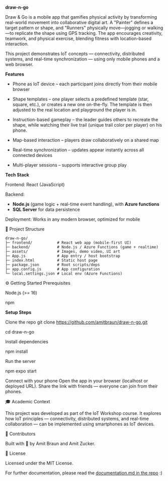 **draw-n-go**

Draw & Go is a mobile app that gamifies physical activity by transforming real-world movement into collaborative digital art. 
A "Painter" defines a target pattern or shape, and "Runners" physically move—jogging or walking—to replicate the shape using GPS tracking.
The app encourages creativity, teamwork, and physical exercise, blending fitness with location-based interaction.


This project demonstrates IoT concepts — connectivity, distributed systems, and real-time synchronization — using only mobile phones and a web browser.

**Features**

- Phone as IoT device – each participant joins directly from their mobile browser

- Shape templates – one player selects a predefined template (star, square, etc.), or creates a new one on-the-fly. The template is then adjusted to the real location and playground the player is in.

- Instruction-based gameplay – the leader guides others to recreate the shape, while watching their live trail (unique trail color per player) on his phone.

- Map-based interaction – players draw collaboratively on a shared map

- Real-time synchronization – updates appear instantly across all connected devices

- Multi-player sessions – supports interactive group play


**Tech Stack**

Frontend: React (JavaScript)

Backend: 
- **Node.js** (game logic + real-time event handling), with **Azure functions**
- **SQL Server** for data persistence


Deployment: Works in any modern browser, optimized for mobile

📂 Project Structure
```
draw-n-go/
├─ frontend/           # React web app (mobile-first UI)
├─ backend/            # Node.js / Azure Functions (game + realtime)
├─ assets/             # Images, demo video, UI art
├─ App.js              # App entry / host bootstrap
├─ index.html          # Static host page
├─ package.json        # Root scripts/deps
├─ app.config.js       # App configuration
└─ local.settings.json # Local env (Azure Functions)
```

⚙️ Getting Started
Prerequisites

Node.js (>= 16)

npm

**Setup Steps**

Clone the repo
 git clone https://github.com/amitbraun/draw-n-go.git

cd draw-n-go

Install dependencies

 npm install

Run the server

 npm expo start


Connect with your phone
 Open the app in your browser (localhost or deployed URL).
 Share the link with friends — everyone can join from their phones.


🎓 Academic Context

This project was developed as part of the IoT Workshop course.
It explores how IoT principles — connectivity, distributed systems, and real-time collaboration — can be implemented using smartphones as IoT devices.

🤝 Contributors

Built with 💙 by Amit Braun
 and Amit Zucker.

📜 License

Licensed under the MIT License.

For further documentation, please read the [documentation.md in the repo]([url](https://github.com/amitbraun/draw-n-go/blob/main/documentation.md)) :) 
